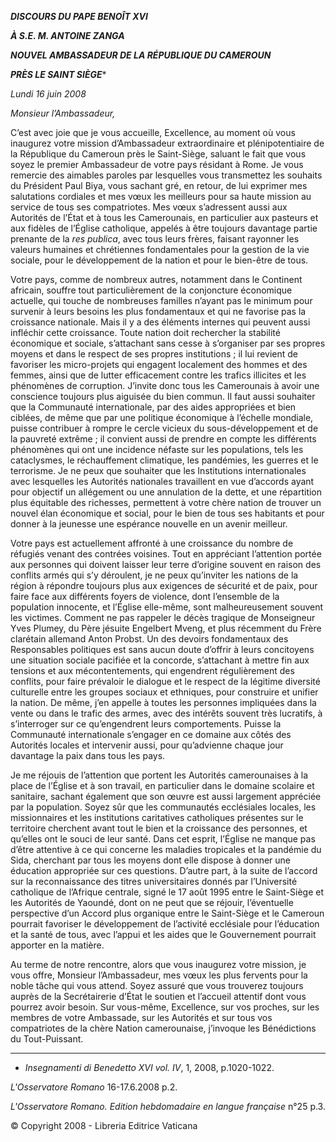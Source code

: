***DISCOURS DU PAPE BENOÎT XVI***

***À S.E. M. ANTOINE ZANGA***

***NOUVEL AMBASSADEUR DE LA RÉPUBLIQUE DU CAMEROUN***

***PRÈS LE SAINT SIÈGE****

*Lundi 16 juin 2008*

*Monsieur l’Ambassadeur,*

C’est avec joie que je vous accueille, Excellence, au moment où vous inaugurez votre mission d’Ambassadeur extraordinaire et plénipotentiaire de la République du Cameroun près le Saint-Siège, saluant le fait que vous soyez le premier Ambassadeur de votre pays résidant à Rome. Je vous remercie des aimables paroles par lesquelles vous transmettez les souhaits du Président Paul Biya, vous sachant gré, en retour, de lui exprimer mes salutations cordiales et mes vœux les meilleurs pour sa haute mission au service de tous ses compatriotes. Mes vœux s’adressent aussi aux Autorités de l’État et à tous les Camerounais, en particulier aux pasteurs et aux fidèles de l’Église catholique, appelés à être toujours davantage partie prenante de la *res publica*, avec tous leurs frères, faisant rayonner les valeurs humaines et chrétiennes fondamentales pour la gestion de la vie sociale, pour le développement de la nation et pour le bien-être de tous.

Votre pays, comme de nombreux autres, notamment dans le Continent africain, souffre tout particulièrement de la conjoncture économique actuelle, qui touche de nombreuses familles n’ayant pas le minimum pour survenir à leurs besoins les plus fondamentaux et qui ne favorise pas la croissance nationale. Mais il y a des éléments internes qui peuvent aussi infléchir cette croissance. Toute nation doit rechercher la stabilité économique et sociale, s’attachant sans cesse à s’organiser par ses propres moyens et dans le respect de ses propres institutions ; il lui revient de favoriser les micro-projets qui engagent localement des hommes et des femmes, ainsi que de lutter efficacement contre les trafics illicites et les phénomènes de corruption. J’invite donc tous les Camerounais à avoir une conscience toujours plus aiguisée du bien commun. Il faut aussi souhaiter que la Communauté internationale, par des aides appropriées et bien ciblées, de même que par une politique économique à l’échelle mondiale, puisse contribuer à rompre le cercle vicieux du sous-développement et de la pauvreté extrême ; il convient aussi de prendre en compte les différents phénomènes qui ont une incidence néfaste sur les populations, tels les cataclysmes, le réchauffement climatique, les pandémies, les guerres et le terrorisme. Je ne peux que souhaiter que les Institutions internationales avec lesquelles les Autorités nationales travaillent en vue d’accords ayant pour objectif un allégement ou une annulation de la dette, et une répartition plus équitable des richesses, permettent à votre chère nation de trouver un nouvel élan économique et social, pour le bien de tous ses habitants et pour donner à la jeunesse une espérance nouvelle en un avenir meilleur.

Votre pays est actuellement affronté à une croissance du nombre de réfugiés venant des contrées voisines. Tout en appréciant l’attention portée aux personnes qui doivent laisser leur terre d’origine souvent en raison des conflits armés qui s’y déroulent, je ne peux qu’inviter les nations de la région à répondre toujours plus aux exigences de sécurité et de paix, pour faire face aux différents foyers de violence, dont l’ensemble de la population innocente, et l’Église elle-même, sont malheureusement souvent les victimes. Comment ne pas rappeler le décès tragique de Monseigneur Yves Plumey, du Père jésuite Engelbert Mveng, et plus récemment du Frère clarétain allemand Anton Probst. Un des devoirs fondamentaux des Responsables politiques est sans aucun doute d’offrir à leurs concitoyens une situation sociale pacifiée et la concorde, s’attachant à mettre fin aux tensions et aux mécontentements, qui engendrent régulièrement des conflits, pour faire prévaloir le dialogue et le respect de la légitime diversité culturelle entre les groupes sociaux et ethniques, pour construire et unifier la nation. De même, j’en appelle à toutes les personnes impliquées dans la vente ou dans le trafic des armes, avec des intérêts souvent très lucratifs, à s’interroger sur ce qu’engendrent leurs comportements. Puisse la Communauté internationale s’engager en ce domaine aux côtés des Autorités locales et intervenir aussi, pour qu’advienne chaque jour davantage la paix dans tous les pays.

Je me réjouis de l’attention que portent les Autorités camerounaises à la place de l’Église et à son travail, en particulier dans le domaine scolaire et sanitaire, sachant également que son œuvre est aussi largement appréciée par la population. Soyez sûr que les communautés ecclésiales locales, les missionnaires et les institutions caritatives catholiques présentes sur le territoire cherchent avant tout le bien et la croissance des personnes, et qu’elles ont le souci de leur santé. Dans cet esprit, l’Église ne manque pas d’être attentive à ce qui concerne les maladies tropicales et la pandémie du Sida, cherchant par tous les moyens dont elle dispose à donner une éducation appropriée sur ces questions. D’autre part, à la suite de l’accord sur la reconnaissance des titres universitaires donnés par l’Université catholique de l’Afrique centrale, signé le 17 août 1995 entre le Saint-Siège et les Autorités de Yaoundé, dont on ne peut que se réjouir, l’éventuelle perspective d’un Accord plus organique entre le Saint-Siège et le Cameroun pourrait favoriser le développement de l’activité ecclésiale pour l’éducation et la santé de tous, avec l’appui et les aides que le Gouvernement pourrait apporter en la matière.

Au terme de notre rencontre, alors que vous inaugurez votre mission, je vous offre, Monsieur l’Ambassadeur, mes vœux les plus fervents pour la noble tâche qui vous attend. Soyez assuré que vous trouverez toujours auprès de la Secrétairerie d’État le soutien et l’accueil attentif dont vous pourrez avoir besoin. Sur vous-même, Excellence, sur vos proches, sur les membres de votre Ambassade, sur les Autorités et sur tous vos compatriotes de la chère Nation camerounaise, j’invoque les Bénédictions du Tout-Puissant.

* * *

* *Insegnamenti di Benedetto XVI vol. IV*, 1, 2008, p.1020-1022.

*L'Osservatore Romano* 16-17.6.2008 p.2.

*L'Osservatore Romano. Edition hebdomadaire en langue française* n°25 p.3.

© Copyright 2008 - Libreria Editrice Vaticana